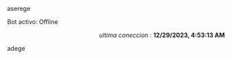 aserege

<p>Bot activo: Offline</p>
<p align="right"><i>ultima coneccion</i> : <b>12/29/2023, 4:53:13 AM</b></p>

 adege
